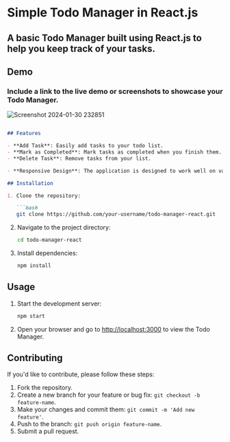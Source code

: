 # Simple Todo Manager in React.js
## A basic Todo Manager built using React.js to help you keep track of your tasks.






## Demo
### Include a link to the live demo or screenshots to showcase your Todo Manager.

![Screenshot 2024-01-30 232851](https://github.com/Abhikhush28/TodoManager/assets/103246309/5aed0516-b4dd-4910-b22b-17c1c94f7711)
```markdown

## Features

- **Add Task**: Easily add tasks to your todo list.
- **Mark as Completed**: Mark tasks as completed when you finish them.
- **Delete Task**: Remove tasks from your list.

- **Responsive Design**: The application is designed to work well on various devices.

## Installation

1. Clone the repository:

   ```bash
   git clone https://github.com/your-username/todo-manager-react.git
   ```

2. Navigate to the project directory:

   ```bash
   cd todo-manager-react
   ```

3. Install dependencies:

   ```bash
   npm install
   ```

## Usage

1. Start the development server:

   ```bash
   npm start
   ```

2. Open your browser and go to [http://localhost:3000](http://localhost:3000) to view the Todo Manager.

## Contributing

If you'd like to contribute, please follow these steps:

1. Fork the repository.
2. Create a new branch for your feature or bug fix: `git checkout -b feature-name`.
3. Make your changes and commit them: `git commit -m 'Add new feature'`.
4. Push to the branch: `git push origin feature-name`.
5. Submit a pull request.

```
